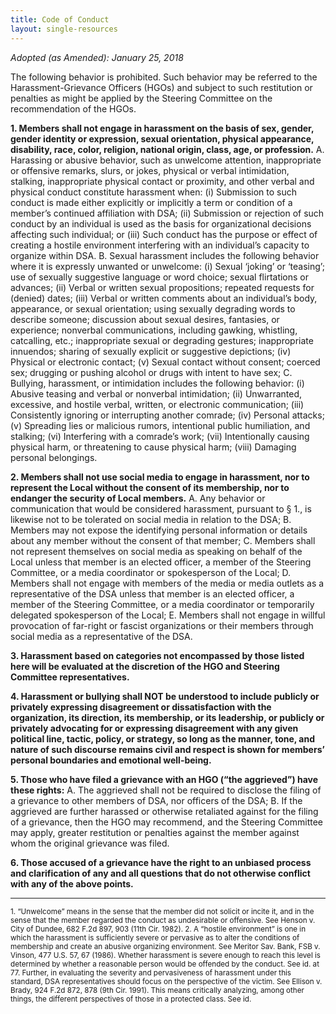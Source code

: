 ```yaml
---
title: Code of Conduct
layout: single-resources
---
```


<p><i>Adopted (as Amended): January 25, 2018</i>
    <p>
        <p>
            The following behavior is prohibited. Such behavior may be referred to the Harassment-Grievance Officers (HGOs) and subject to such restitution or penalties as might be applied by the Steering Committee on the recommendation of the HGOs.
        </p>
        <p>
            <strong>1. Members shall not engage in harassment on the basis of sex, gender, gender identity or expression, sexual orientation, physical appearance, disability, race, color, religion, national origin, class, age, or profession.</strong>
            A. Harassing or abusive behavior, such as unwelcome attention, inappropriate or offensive remarks, slurs, or jokes, physical or verbal intimidation, stalking, inappropriate physical contact or
            proximity, and other verbal and physical conduct constitute harassment when:
            (i) Submission to such conduct is made either explicitly or implicitly a term or condition of a member’s continued affiliation with DSA;
            (ii) Submission or rejection of such conduct by an individual is used as the basis for organizational decisions affecting such individual; or
            (iii) Such conduct has the purpose or effect of creating a hostile environment interfering with an individual’s capacity to organize within DSA.
            B. Sexual harassment includes the following behavior where it is expressly unwanted or unwelcome:
            (i) Sexual ‘joking’ or ‘teasing’; use of sexually suggestive language or word choice; sexual
            flirtations or advances;
            (ii) Verbal or written sexual propositions; repeated requests for (denied) dates;
            (iii) Verbal or written comments about an individual’s body, appearance, or sexual orientation; using sexually degrading words to describe someone; discussion about sexual desires, fantasies, or experience; nonverbal communications, including gawking, whistling, catcalling, etc.; inappropriate sexual or degrading gestures; inappropriate innuendos; sharing of sexually explicit or suggestive depictions;
            (iv) Physical or electronic contact;
            (v) Sexual contact without consent; coerced sex; drugging or pushing alcohol or drugs with
            intent to have sex;
            C. Bullying, harassment, or intimidation includes the following behavior:
            (i) Abusive teasing and verbal or nonverbal intimidation;
            (ii) Unwarranted, excessive, and hostile verbal, written, or electronic communication;
            (iii) Consistently ignoring or interrupting another comrade;
            (iv) Personal attacks;
            (v) Spreading lies or malicious rumors, intentional public humiliation, and stalking;
            (vi) Interfering with a comrade’s work;
            (vii) Intentionally causing physical harm, or threatening to cause physical harm;
            (viii) Damaging personal belongings.
        </p>
        <p>
            <strong>2. Members shall not use social media to engage in harassment, nor to represent the Local without the consent of its membership, nor to endanger the security of Local members.</strong>
            A. Any behavior or communication that would be considered harassment, pursuant to § 1., is likewise not to be tolerated on social media in relation to the DSA;
            B. Members may not expose the identifying personal information or details about any member without the consent of that member;
            C. Members shall not represent themselves on social media as speaking on behalf of the Local unless that member is an elected officer, a member of the Steering Committee, or a media coordinator or spokesperson of the Local;
            D. Members shall not engage with members of the media or media outlets as a representative of the DSA unless that member is an elected officer, a member of the Steering Committee, or a media coordinator or temporarily delegated spokesperson of the Local;
            E. Members shall not engage in willful provocation of far-right or fascist organizations or their members through social media as a representative of the DSA.
        </p>
        <p>
            <strong>3. Harassment based on categories not encompassed by those listed here will be evaluated at the discretion of the HGO and Steering Committee representatives.</strong>
        </p>
        <p>
            <strong>4. Harassment or bullying shall NOT be understood to include publicly or privately expressing disagreement or dissatisfaction with the organization, its direction, its membership, or its leadership, or publicly or privately advocating for or expressing disagreement with any given political line, tactic, policy, or strategy, so long as the manner, tone, and nature of such discourse remains civil and respect is shown for members’ personal boundaries and emotional well-being.</strong>
        </p>
        <p>
            <strong>5. Those who have filed a grievance with an HGO (“the aggrieved”) have these rights:</strong>
            A. The aggrieved shall not be required to disclose the filing of a grievance to other members of DSA, nor officers of the DSA;
            B. If the aggrieved are further harassed or otherwise retaliated against for the filing of a grievance, then the HGO may recommend, and the Steering Committee may apply, greater restitution or penalties against the member against whom the original grievance was filed.
        </p>
        <p>
            <strong>6. Those accused of a grievance have the right to an unbiased process and clarification of any and all questions that do not otherwise conflict with any of the above points.</strong>
        </p>
        <hr>
        <sup>
            1. “Unwelcome” means in the sense that the member did not solicit or incite it, and in the sense that the member regarded the conduct as undesirable or offensive. See Henson v. City of Dundee, 682 F.2d 897, 903 (11th Cir. 1982).
        </sup>
        <sup>
            2. A “hostile environment” is one in which the harassment is sufficiently severe or pervasive as to alter the conditions of membership and create an abusive organizing environment. See Meritor Sav. Bank, FSB v. Vinson, 477 U.S. 57, 67 (1986). Whether harassment is severe enough to reach this level is determined by whether a reasonable person would be offended by the conduct. See id. at 77. Further, in evaluating the severity and pervasiveness of harassment under this standard, DSA representatives should focus on the perspective of the victim. See Ellison v. Brady, 924 F.2d 872, 878 (9th Cir. 1991). This means critically analyzing, among other things, the different perspectives of those in a protected class. See id.
        </sup>